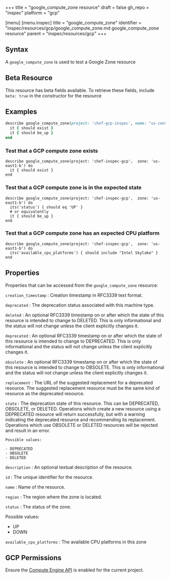 +++
title = "google_compute_zone resource"
draft = false
gh_repo = "inspec"
platform = "gcp"

[menu]
  [menu.inspec]
    title = "google_compute_zone"
    identifier = "inspec/resources/gcp/google_compute_zone.md google_compute_zone resource"
    parent = "inspec/resources/gcp"
+++

## Syntax

A `google_compute_zone` is used to test a Google Zone resource

## Beta Resource

This resource has beta fields available. To retrieve these fields, include `beta: true` in the constructor for the resource

## Examples

```ruby
describe google_compute_zone(project: 'chef-gcp-inspec', name: "us-central1-a") do
  it { should exist }
  it { should be_up }
end
```

### Test that a GCP compute zone exists

    describe google_compute_zone(project: 'chef-inspec-gcp',  zone: 'us-east1-b') do
      it { should exist }
    end

### Test that a GCP compute zone is in the expected state

    describe google_compute_zone(project: 'chef-inspec-gcp',  zone: 'us-east1-b') do
      its('status') { should eq 'UP' }
      # or equivalently
      it { should be_up }
    end

### Test that a GCP compute zone has an expected CPU platform

    describe google_compute_zone(project: 'chef-inspec-gcp',  zone: 'us-east1-b') do
      its('available_cpu_platforms') { should include "Intel Skylake" }
    end

## Properties

Properties that can be accessed from the `google_compute_zone` resource:

`creation_timestamp`
: Creation timestamp in RFC3339 text format.

`deprecated`
: The deprecation status associated with this machine type.

  `deleted`
  : An optional RFC3339 timestamp on or after which the state of this resource is intended to change to DELETED. This is only informational and the status will not change unless the client explicitly changes it.

  `deprecated`
  : An optional RFC3339 timestamp on or after which the state of this resource is intended to change to DEPRECATED. This is only informational and the status will not change unless the client explicitly changes it.

  `obsolete`
  : An optional RFC3339 timestamp on or after which the state of this resource is intended to change to OBSOLETE. This is only informational and the status will not change unless the client explicitly changes it.

  `replacement`
  : The URL of the suggested replacement for a deprecated resource. The suggested replacement resource must be the same kind of resource as the deprecated resource.

  `state`
  : The deprecation state of this resource. This can be DEPRECATED, OBSOLETE, or DELETED. Operations which create a new resource using a DEPRECATED resource will return successfully, but with a warning indicating the deprecated resource and recommending its replacement. Operations which use OBSOLETE or DELETED resources will be rejected and result in an error.

    Possible values:

    - DEPRECATED
    - OBSOLETE
    - DELETED

`description`
: An optional textual description of the resource.

`id`
: The unique identifier for the resource.

`name`
: Name of the resource.

`region`
: The region where the zone is located.

`status`
: The status of the zone.

  Possible values:

  - UP
  - DOWN

`available_cpu_platforms`
: The available CPU platforms in this zone

## GCP Permissions

Ensure the [Compute Engine API](https://console.cloud.google.com/apis/library/compute.googleapis.com/) is enabled for the current project.
